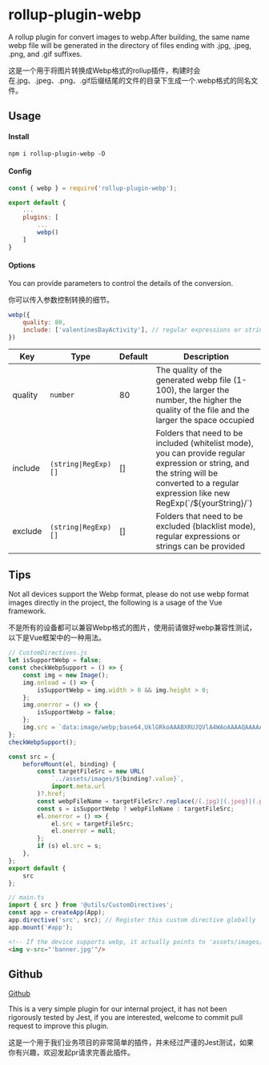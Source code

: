 # rollup-plugin-webp   

A rollup plugin for convert images to webp.After building, the same name webp file will be generated in the directory of files ending with .jpg, .jpeg, .png, and .gif suffixes.  

这是一个用于将图片转换成Webp格式的rollup插件，构建时会在.jpg、.jpeg、.png、.gif后缀结尾的文件的目录下生成一个.webp格式的同名文件。  

## Usage
#### Install
```shell
npm i rollup-plugin-webp -D
```
#### Config
```js
const { webp } = require('rollup-plugin-webp');

export default {
    ...
    plugins: [
        ...
        webp()
    ]
}
```

#### Options

You can provide parameters to control the details of the conversion. 

你可以传入参数控制转换的细节。

```js
webp({
    quality: 80,
    include: ['valentinesDayActivity'], // regular expressions or string
})
```

|Key|Type|Default|Description|
|----|----|----|----|
|quality|`number`|80|The quality of the generated webp file (1-100), the larger the number, the higher the quality of the file and the larger the space occupied|
|include|`(string\|RegExp)[]`|[]|Folders that need to be included (whitelist mode), you can provide regular expression or string, and the string will be converted to a regular expression like new RegExp(\`/${yourString}/\`)|
|exclude|`(string\|RegExp)[]`|[]|Folders that need to be excluded (blacklist mode), regular expressions or strings can be provided|

## Tips

Not all devices support the Webp format, please do not use webp format images directly in the project, the following is a usage of the Vue framework.

不是所有的设备都可以兼容Webp格式的图片，使用前请做好webp兼容性测试，以下是Vue框架中的一种用法。
```js
// CustomDirectives.js
let isSupportWebp = false;
const checkWebpSupport = () => {
    const img = new Image();
    img.onload = () => {
        isSupportWebp = img.width > 0 && img.height > 0;
    };
    img.onerror = () => {
        isSupportWebp = false;
    };
    img.src = `data:image/webp;base64,UklGRkoAAABXRUJQVlA4WAoAAAAQAAAAAAAAAAAAQUxQSAwAAAARBxAR/Q9ERP8DAABWUDggGAAAABQBAJ0BKgEAAQAAAP4AAA3AAP7mtQAAAA==`;
};
checkWebpSupport();

const src = {
    beforeMount(el, binding) {
        const targetFileSrc = new URL(
            `../assets/images/${binding?.value}`,
            import.meta.url
        )?.href;
        const webpFileName = targetFileSrc?.replace(/(.jpg)|(.jpeg)|(.png)|(.gif)$/i, '.webp');
        const s = isSupportWebp ? webpFileName : targetFileSrc;
        el.onerror = () => {
            el.src = targetFileSrc;
            el.onerror = null;
        };
        if (s) el.src = s;
    },
};
export default {
    src
};
```
```js
// main.ts
import { src } from '@utils/CustomDirectives';
const app = createApp(App);
app.directive('src', src); // Register this custom directive globally
app.mount('#app');
```
```html
<!-- If the device supports webp, it actually points to 'assets/images/banner.webp' -->
<img v-src="'banner.jpg'"/>
```

## Github
[Github](https://github.com/summershower/rollup-plugin-webp)

This is a very simple plugin for our internal project, it has not been rigorously tested by Jest, if you are interested, welcome to commit pull request to improve this plugin.

这是一个用于我们业务项目的非常简单的插件，并未经过严谨的Jest测试，如果你有兴趣，欢迎发起pr请求完善此插件。